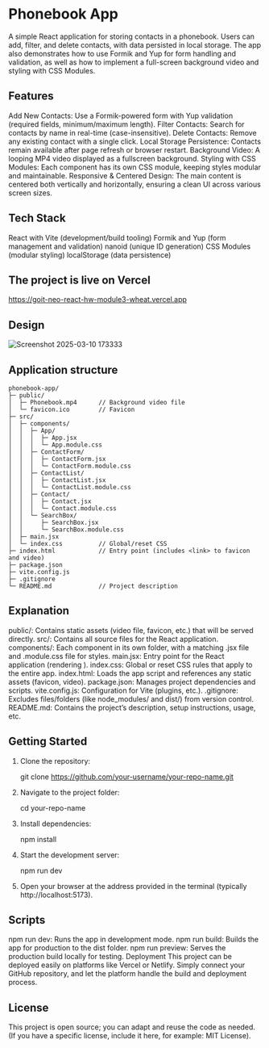 # Phonebook App

 A simple React application for storing contacts in a phonebook. Users can add, filter, and delete contacts, with data persisted in local storage. The app also demonstrates how to use Formik and Yup for form handling and validation, as well as how to implement a full-screen background video and styling with CSS Modules.

## Features
   Add New Contacts: Use a Formik-powered form with Yup validation (required fields, minimum/maximum length).
  Filter Contacts: Search for contacts by name in real-time (case-insensitive).
  Delete Contacts: Remove any existing contact with a single click.
  Local Storage Persistence: Contacts remain available after page refresh or browser restart.
  Background Video: A looping MP4 video displayed as a fullscreen background.
  Styling with CSS Modules: Each component has its own CSS module, keeping styles modular and maintainable.
  Responsive & Centered Design: The main content is centered both vertically and horizontally, ensuring a clean UI across various screen sizes.
  
## Tech Stack
   React with Vite (development/build tooling)
  Formik and Yup (form management and validation)
  nanoid (unique ID generation)
  CSS Modules (modular styling)
  localStorage (data persistence)

## The project is live on Vercel
   https://goit-neo-react-hw-module3-wheat.vercel.app

## Design

![Screenshot 2025-03-10 173333](https://github.com/user-attachments/assets/e1e9a9bc-acda-4d99-ba43-92fa0c924556)

## Application structure


    phonebook-app/
    ├─ public/
    │  ├─ Phonebook.mp4      // Background video file
    │  └─ favicon.ico        // Favicon
    ├─ src/
    │  ├─ components/
    │  │  ├─ App/
    │  │  │  ├─ App.jsx
    │  │  │  └─ App.module.css
    │  │  ├─ ContactForm/
    │  │  │  ├─ ContactForm.jsx
    │  │  │  └─ ContactForm.module.css
    │  │  ├─ ContactList/
    │  │  │  ├─ ContactList.jsx
    │  │  │  └─ ContactList.module.css
    │  │  ├─ Contact/
    │  │  │  ├─ Contact.jsx
    │  │  │  └─ Contact.module.css
    │  │  └─ SearchBox/
    │  │     ├─ SearchBox.jsx
    │  │     └─ SearchBox.module.css
    │  ├─ main.jsx
    │  └─ index.css          // Global/reset CSS
    ├─ index.html            // Entry point (includes <link> to favicon and video)
    ├─ package.json
    ├─ vite.config.js
    ├─ .gitignore
    └─ README.md             // Project description


## Explanation

  public/: Contains static assets (video file, favicon, etc.) that will be served directly.
  src/: Contains all source files for the React application.
  components/: Each component in its own folder, with a matching .jsx file and .module.css file for styles.
  main.jsx: Entry point for the React application (rendering <App />).
  index.css: Global or reset CSS rules that apply to the entire app.
  index.html: Loads the app script and references any static assets (favicon, video).
  package.json: Manages project dependencies and scripts.
  vite.config.js: Configuration for Vite (plugins, etc.).
  .gitignore: Excludes files/folders (like node_modules/ and dist/) from version control.
  README.md: Contains the project’s description, setup instructions, usage, etc.

## Getting Started
1. Clone the repository:
   
      git clone https://github.com/your-username/your-repo-name.git
   
3. Navigate to the project folder:

      cd your-repo-name
   
4. Install dependencies:

      npm install
   
5. Start the development server:

      npm run dev
   
6. Open your browser at the address provided in the terminal (typically http://localhost:5173).
   
## Scripts
npm run dev: Runs the app in development mode.
npm run build: Builds the app for production to the dist folder.
npm run preview: Serves the production build locally for testing.
Deployment
This project can be deployed easily on platforms like Vercel or Netlify. Simply connect your GitHub repository, and let the platform handle the build and deployment process.

## License
 This project is open source; you can adapt and reuse the code as needed.
(If you have a specific license, include it here, for example: MIT License).


  
